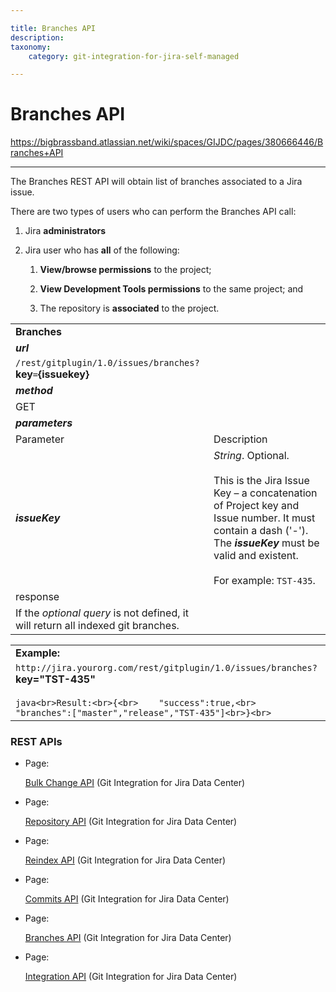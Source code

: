 ```yaml
---

title: Branches API
description:
taxonomy:
    category: git-integration-for-jira-self-managed

---
```


# Branches API

<https://bigbrassband.atlassian.net/wiki/spaces/GIJDC/pages/380666446/Branches+API>

* * *

The Branches REST API will obtain list of branches associated to a Jira issue.

There are two types of users who can perform the Branches API call:

1.  Jira **administrators**
    
2.  Jira user who has **all** of the following:
    
    1.  **View/browse permissions** to the project;
        
    2.  **View Development Tools permissions** to the same project; and
        
    3.  The repository is **associated** to the project.
        

|     |     |
| --- | --- |
| **Branches** |     |
| _**url**_ |     |
| `/rest/gitplugin/1.0/issues/branches?`**key**`=`**{issuekey}** |     |
| _**method**_ |     |
| GET |     |
| _**parameters**_ |     |
| Parameter | Description |
| _**issueKey**_ | _String_. Optional.<br><br>This is the Jira Issue Key – a concatenation of Project key and Issue number. It must contain a dash ('-'). The _**issueKey**_ must be valid and existent.<br><br>For example: `TST-435`. |
| response |     |
| If the _optional query_ is not defined, it will return all indexed git branches. |     |

|     |
| --- |
| **Example:** |
| `http://jira.yourorg.com/rest/gitplugin/1.0/issues/branches?`**key="TST-435"**<br><br>```java<br>Result:<br>{<br>    "success":true,<br>    "branches":["master","release","TST-435"]<br>}<br>``` |

### REST APIs

*   Page:
    
    [Bulk Change API](/wiki/spaces/GIJDC/pages/380764495/Bulk+Change+API) (Git Integration for Jira Data Center)
    
*   Page:
    
    [Repository API](/wiki/spaces/GIJDC/pages/380699237/Repository+API) (Git Integration for Jira Data Center)
    
*   Page:
    
    [Reindex API](/wiki/spaces/GIJDC/pages/380699270/Reindex+API) (Git Integration for Jira Data Center)
    
*   Page:
    
    [Commits API](/wiki/spaces/GIJDC/pages/380764552/Commits+API) (Git Integration for Jira Data Center)
    
*   Page:
    
    [Branches API](/wiki/spaces/GIJDC/pages/380666446/Branches+API) (Git Integration for Jira Data Center)
    
*   Page:
    
    [Integration API](/wiki/spaces/GIJDC/pages/380699325/Integration+API) (Git Integration for Jira Data Center)